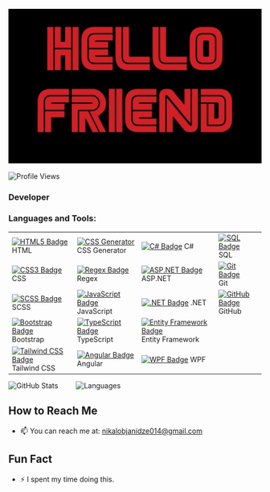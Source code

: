 ![Alt text](https://github.com/Nikoloz911/Nikoloz911/blob/main/IMG_20250109_192812.jpg?raw=true)


![Profile Views](https://komarev.com/ghpvc/?username=Nikoloz911&style=flat-square&color=orange)
### Developer
### Languages and Tools:  

|                                                                 |                                                   |                                         |                                        |
|-------------------------------------------------------------------------------|---------------------------------------------------------------------------------|-------------------------------------------------------------------------|----------------------------------------|
| [![HTML5 Badge](https://img.shields.io/badge/HTML5-FF5722?logo=html5&logoColor=ffffff)](https://developer.mozilla.org/en-US/docs/Web/HTML) HTML |[![CSS Generator](https://img.shields.io/badge/CSS%20Generator-FF6347?logo=css3&logoColor=ffffff)](https://www.cssportal.com/css-generator/) CSS Generator | [![C# Badge](https://img.shields.io/badge/C%23-512bd4?logo=csharp&logoColor=ffffff)](https://learn.microsoft.com/en-us/dotnet/csharp/) C# | [![SQL Badge](https://img.shields.io/badge/SQL-4479a1?logo=microsoftsqlserver&logoColor=ffffff)](https://www.microsoft.com/en-us/sql-server) SQL |
| [![CSS3 Badge](https://img.shields.io/badge/CSS3-2965f1?logo=css3&logoColor=ffffff)](https://developer.mozilla.org/en-US/docs/Web/CSS) CSS | [![Regex Badge](https://img.shields.io/badge/Regex-ff6347?logo=regex&logoColor=ffffff)](https://regexr.com/) Regex | [![ASP.NET Badge](https://img.shields.io/badge/ASP.NET-5C2D91?logo=aspnet&logoColor=ffffff)](https://dotnet.microsoft.com/apps/aspnet) ASP.NET | [![Git Badge](https://img.shields.io/badge/Git-f05032?logo=git&logoColor=ffffff)](https://git-scm.com/) Git |
| [![SCSS Badge](https://img.shields.io/badge/SCSS-ff69b4?logo=sass&logoColor=ffffff)](https://sass-lang.com/) SCSS | [![JavaScript Badge](https://img.shields.io/badge/JavaScript-f7df1e?logo=javascript&logoColor=ffffff)](https://developer.mozilla.org/en-US/docs/Web/JavaScript) JavaScript | [![.NET Badge](https://img.shields.io/badge/.NET-512bd4?logo=dotnet&logoColor=ffffff)](https://dotnet.microsoft.com/) .NET | [![GitHub Badge](https://img.shields.io/badge/GitHub-181717?logo=github&logoColor=ffffff)](https://github.com/) GitHub |
| [![Bootstrap Badge](https://img.shields.io/badge/Bootstrap-563d7c?logo=bootstrap&logoColor=ffffff)](https://getbootstrap.com/) Bootstrap | [![TypeScript Badge](https://img.shields.io/badge/TypeScript-3178c6?logo=typescript&logoColor=ffffff)](https://www.typescriptlang.org/) TypeScript | [![Entity Framework Badge](https://img.shields.io/badge/Entity%20Framework-7d3c98?logo=entityframework&logoColor=ffffff)](https://learn.microsoft.com/en-us/ef/) Entity Framework | |
| [![Tailwind CSS Badge](https://img.shields.io/badge/TailwindCSS-38b2ac?logo=tailwindcss&logoColor=ffffff)](https://tailwindcss.com/) Tailwind CSS | [![Angular Badge](https://img.shields.io/badge/Angular-e23237?logo=angular&logoColor=ffffff)](https://angular.io/) Angular | [![WPF Badge](https://img.shields.io/badge/WPF-5C2D91?logo=windows&logoColor=ffffff)](https://learn.microsoft.com/en-us/dotnet/desktop/wpf/) WPF | |


  ![GitHub Stats](https://github-readme-stats.vercel.app/api?username=Nikoloz911&show_icons=true&theme=radical)    &nbsp;&nbsp;&nbsp; &nbsp;&nbsp;&nbsp;    ![Languages](https://github-readme-stats.vercel.app/api/top-langs/?username=Nikoloz911&show_icons=true&theme=radical&layout=compact) 




## How to Reach Me
- 📫 You can reach me at: nikalobjanidze014@gmail.com

## Fun Fact
- ⚡ I spent my time doing this.





<!--
**Nikoloz911/Nikoloz911** is a ✨ _special_ ✨ repository because its `README.md` (this file) appears on your GitHub profile.


Here are some ideas to get you started:

- 🔭 I’m currently working on ...
- 🌱 I’m currently learning ...
- 👯 I’m looking to collaborate on ...
- 🤔 I’m looking for help with ...
- 💬 Ask me about ...
- 📫 How to reach me: ...
- 😄 Pronouns: ...
- ⚡ Fun fact: ...
-->
